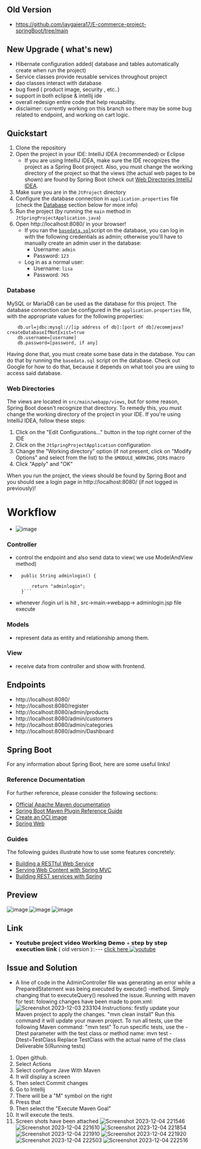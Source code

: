 ## Old Version
- https://github.com/jaygajera17/E-commerce-project-springBoot/tree/main

## New Upgrade ( what's new)
- Hibernate configuration added( database and tables automatically create when run the project)
- Service classes provide reusable services throughout project
- dao classes interact with database 
- bug fixed ( product image, security , etc..)
- support in both eclipse & intellij ide
- overall redesign entire code that help reusability. 
- disclaimer: currently working on this branch so there may be some bug related to endpoint, and working on cart logic.
  
## Quickstart

1. Clone the repository
2. Open the project in your IDE: IntelliJ IDEA (recommended) or Eclipse
    * If you are using IntelliJ IDEA, make sure the IDE recognizes the project as a Spring Boot project. Also, you must change the working directory of the project so that the views (the actual web pages to be shown) are found by Spring Boot (check out [Web Directories IntelliJ IDEA](#web-directories).
3. Make sure you are in the `JtProject` directory
4. Configure the database connection in `application.properties` file (check the [Database](#database) section below for more info)
5. Run the project (by running the `main` method in `JtSpringProjectApplication.java`)
6. Open http://localhost:8080/ in your browser!
   * If you ran the [`basedata.sql`](https://github.com/jaygajera17/E-commerce-project-springBoot/blob/master2/JtProject/basedata.sql)script on the database, you can log in with the following credentials as admin; otherwise you'll have to manually create an admin user in the database:
     * Username: `admin`
     * Password: `123`
   * Log in as a normal user:
     * Username: `lisa`
     * Password: `765`

### Database

MySQL or MariaDB can be used as the database for this project. The database connection can be configured in the `application.properties` file, with the appropriate values for the following properties:

```properties
    db.url=jdbc:mysql://[ip address of db]:[port of db]/ecommjava?createDatabaseIfNotExist=true
    db.username=[username]
    db.password=[password, if any]
```

Having done that, you must create some base data in the database. You can do that by running the `basedata.sql` script on the database. Check out Google for how to do that, because it depends on what tool you are using to access said database. 

### Web Directories

The views are located in `src/main/webapp/views`, but for some reason, Spring Boot doesn't recognize that directory. To remedy this, you must change the working directory of the project in your IDE. If you're using IntelliJ IDEA, follow these steps:

1. Click on the "Edit Configurations..." button in the top right corner of the IDE
2. Click on the `JtSpringProjectApplication` configuration
3. Change the "Working directory" option (if not present, click on "Modify Options" and select from the list) to the `$MODULE_WORKING_DIR$` macro
4. Click "Apply" and "OK"

When you run the project, the views should be found by Spring Boot and you should see a login page in http://localhost:8080/ (if not logged in previously)!

# Workflow
- ![image](https://github.com/jaygajera17/E-commerce-project-springBoot/assets/81226571/69951cb7-65e2-4225-8681-2542859aaec6)
### Controller
- control the endpoint and also send data to view( we use ModelAndView method)
- ``` @GetMapping("login")
	public String adminlogin() {
		
		return "adminlogin";
	}```
- whenever /login url is hit , src->main->webapp-> adminlogin.jsp file execute
### Models
- represent data as entity and relationship among them.

### View
- receive data from controller and show with frontend.

## Endpoints
- http://localhost:8080/
- http://localhost:8080/register
- http://localhost:8080/admin/products
- http://localhost:8080/admin/customers
- http://localhost:8080/admin/categories
- http://localhost:8080/admin/Dashboard


## Spring Boot

For any information about Spring Boot, here are some useful links!

### Reference Documentation
For further reference, please consider the following sections:

* [Official Apache Maven documentation](https://maven.apache.org/guides/index.html)
* [Spring Boot Maven Plugin Reference Guide](https://docs.spring.io/spring-boot/docs/2.6.4/maven-plugin/reference/html/)
* [Create an OCI image](https://docs.spring.io/spring-boot/docs/2.6.4/maven-plugin/reference/html/#build-image)
* [Spring Web](https://docs.spring.io/spring-boot/docs/2.6.4/reference/htmlsingle/#boot-features-developing-web-applications)

### Guides
The following guides illustrate how to use some features concretely:

* [Building a RESTful Web Service](https://spring.io/guides/gs/rest-service/)
* [Serving Web Content with Spring MVC](https://spring.io/guides/gs/serving-web-content/)
* [Building REST services with Spring](https://spring.io/guides/tutorials/bookmarks/)

## Preview

![image](https://github.com/jaygajera17/E-commerce-project-springBoot/assets/81226571/02a04d3c-1fc9-418c-b231-639f6525d07e)
![image](https://github.com/jaygajera17/E-commerce-project-springBoot/assets/81226571/24c4451b-43a6-4c23-a78a-786eab4303b0)
![image](https://github.com/jaygajera17/E-commerce-project-springBoot/assets/81226571/93c1baeb-326c-450f-867e-a883900a6644)


## Link
- 𝗬𝗼𝘂𝘁𝘂𝗯𝗲 𝗽𝗿𝗼𝗷𝗲𝗰𝘁 𝘃𝗶𝗱𝗲𝗼 𝗪𝗼𝗿𝗸𝗶𝗻𝗴 𝗗𝗲𝗺𝗼 + 𝘀𝘁𝗲𝗽 𝗯𝘆 𝘀𝘁𝗲𝗽 𝗲𝘅𝗲𝗰𝘂𝘁𝗶𝗼𝗻 𝗹𝗶𝗻𝗸  ( old version )::---  [  click here  ](https://youtu.be/c6WWdINWSlI) [![youtube][youtube-shield]][youtube-url]
 

[youtube-shield]:https://img.shields.io/youtube/views/c6WWdINWSlI?style=social
[youtube-url]:  https://youtu.be/c6WWdINWSlI

## Issue and Solution 
- A line of code in the AdminController file was generating an error while a PreparedStatement was being executed by execute()
-method. Simply changing that to executeQuery() resolved the issue.
Running with maven for test:
folowing changes have been made to pom.xml:
![Screenshot 2023-12-03 233104](https://github.com/RohmaAr/SQE/assets/102369293/62ed2048-ba7a-464d-adbf-cd126c6486fa)
Instructions:
firstly update your Maven project to apply the changes.
"mvn clean install"
Run this command it will update your maven project.
To run all tests, use the following Maven command:
"mvn test"
To run specific tests, use the -Dtest parameter with the test class or method name:
mvn test -Dtest=TestClass
Replace TestClass with the actual name of the class
Deliverable 5(Running tests)
1. Open github.
2. Select Actions
3. Select configure Jave With Maven
4. It will display a screen 
5. Then select Commit changes
6. Go to Intellij
7. There will be a "M" symbol on the right
8. Press that
9. Then select the "Execute Maven Goal"
10. It will execute the tests.
11. Screen shots have been attached
![Screenshot 2023-12-04 221546](https://github.com/RohmaAr/SQE/assets/102369293/326e3666-3d17-4257-88b8-f01ed3744afd)
![Screenshot 2023-12-04 221610](https://github.com/RohmaAr/SQE/assets/102369293/93c5bd27-de3b-4d82-9900-397d97e73aab)
![Screenshot 2023-12-04 221854](https://github.com/RohmaAr/SQE/assets/102369293/b8b07cf9-c485-4efd-b0c4-2b2682e163bb)
![Screenshot 2023-12-04 221910](https://github.com/RohmaAr/SQE/assets/102369293/e40a061c-c44d-49b6-befa-e013f262f682)
![Screenshot 2023-12-04 221920](https://github.com/RohmaAr/SQE/assets/102369293/ed690494-effc-41b5-b07d-3d5b56bc7cc3)
![Screenshot 2023-12-04 222503](https://github.com/RohmaAr/SQE/assets/102369293/5226aa86-a726-4cf4-b403-44117ff94ccb)
![Screenshot 2023-12-04 222516](https://github.com/RohmaAr/SQE/assets/102369293/8a65d928-e25d-454b-9726-294547cdfb06)
